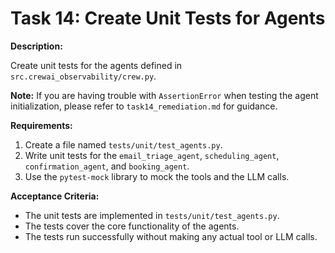 
# Task 14: Create Unit Tests for Agents

**Description:**

Create unit tests for the agents defined in `src.crewai_observability/crew.py`.

**Note:** If you are having trouble with `AssertionError` when testing the agent initialization, please refer to `task14_remediation.md` for guidance.

**Requirements:**

1.  Create a file named `tests/unit/test_agents.py`.
2.  Write unit tests for the `email_triage_agent`, `scheduling_agent`, `confirmation_agent`, and `booking_agent`.
3.  Use the `pytest-mock` library to mock the tools and the LLM calls.

**Acceptance Criteria:**

*   The unit tests are implemented in `tests/unit/test_agents.py`.
*   The tests cover the core functionality of the agents.
*   The tests run successfully without making any actual tool or LLM calls.
